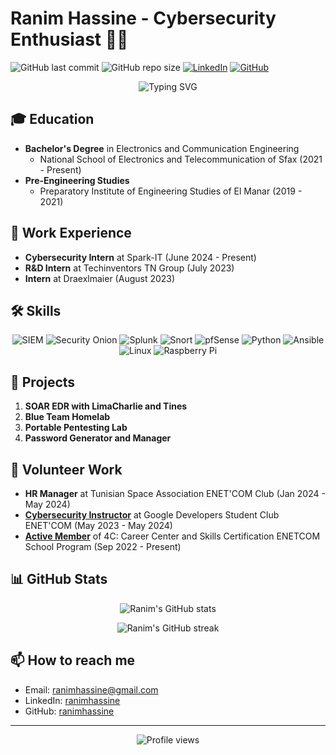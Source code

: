 # Ranim Hassine - Cybersecurity Enthusiast 👨‍💻

![GitHub last commit](https://img.shields.io/github/last-commit/ranimhassine/Resume)
![GitHub repo size](https://img.shields.io/github/repo-size/ranimhassine/Resume)
[![LinkedIn](https://img.shields.io/badge/-LinkedIn-blue?style=flat-square&logo=Linkedin&logoColor=white&link=https://www.linkedin.com/in/ranimhassine/)](https://www.linkedin.com/in/ranimhassine/)
[![GitHub](https://img.shields.io/badge/-GitHub-181717?style=flat-square&logo=github&link=https://github.com/ranimhassine)](https://github.com/ranimhassine)

<p align="center">
  <img src="https://readme-typing-svg.herokuapp.com?font=Fira+Code&pause=1000&color=2196F3&center=true&vCenter=true&width=435&lines=+++++++++++Electronics+and+Communication+Engineer;Cybersecurity+Specialist;SIEM+Expert;Network+Security+Enthusiast" alt="Typing SVG" />
</p>

## 🎓 Education

- **Bachelor's Degree** in Electronics and Communication Engineering
  - National School of Electronics and Telecommunication of Sfax (2021 - Present)
- **Pre-Engineering Studies**
  - Preparatory Institute of Engineering Studies of El Manar (2019 - 2021)

## 💼 Work Experience

- **Cybersecurity Intern** at Spark-IT (June 2024 - Present)
- **R&D Intern** at Techinventors TN Group (July 2023)
- **Intern** at Draexlmaier (August 2023)

## 🛠 Skills

<p align="center">
  <img src="https://img.shields.io/badge/-SIEM-05122A?style=flat&logo=siem" alt="SIEM"/>
  <img src="https://img.shields.io/badge/-Security%20Onion-05122A?style=flat&logo=security" alt="Security Onion"/>
  <img src="https://img.shields.io/badge/-Splunk-05122A?style=flat&logo=splunk" alt="Splunk"/>
  <img src="https://img.shields.io/badge/-Snort-05122A?style=flat&logo=snort" alt="Snort"/>
  <img src="https://img.shields.io/badge/-pfSense-05122A?style=flat&logo=pfsense" alt="pfSense"/>
  <img src="https://img.shields.io/badge/-Python-05122A?style=flat&logo=python" alt="Python"/>
  <img src="https://img.shields.io/badge/-Ansible-05122A?style=flat&logo=ansible" alt="Ansible"/>
  <img src="https://img.shields.io/badge/-Linux-05122A?style=flat&logo=linux" alt="Linux"/>
  <img src="https://img.shields.io/badge/-Raspberry%20Pi-05122A?style=flat&logo=raspberry-pi" alt="Raspberry Pi"/>
</p>

## 🚀 Projects

1. **SOAR EDR with LimaCharlie and Tines**
2. **Blue Team Homelab**
3. **Portable Pentesting Lab**
4. **Password Generator and Manager**

## 🌟 Volunteer Work

- **HR Manager** at Tunisian Space Association ENET'COM Club (Jan 2024 - May 2024)
- [**Cybersecurity Instructor**](https://github.com/ranimhassine/My-resume/blob/main/GDSC%20Certificate%20of%20Completion%20-%20Ranim%20Hassine.pdf) at Google Developers Student Club ENET'COM (May 2023 - May 2024)
- [**Active Member**]([https://github.com/ranimhassine/My-resume/blob/main/GDSC%20Certificate%20of%20Completion%20-%20Ranim%20Hassine.pdf](https://github.com/ranimhassine/My-resume/blob/main/ipoc.jpg)) of 4C: Career Center and Skills Certification ENETCOM School Program (Sep 2022 - Present)

## 📊 GitHub Stats

<p align="center">
  <img src="https://github-readme-stats.vercel.app/api?username=ranimhassine&show_icons=true&theme=radical" alt="Ranim's GitHub stats" />
</p>

<p align="center">
  <img src="https://github-readme-streak-stats.herokuapp.com/?user=ranimhassine&theme=radical" alt="Ranim's GitHub streak" />
</p>

## 📫 How to reach me

- Email: ranimhassine@gmail.com
- LinkedIn: [ranimhassine](https://www.linkedin.com/in/ranimhassine)
- GitHub: [ranimhassine](https://github.com/ranimhassine)

---

<p align="center">
  <img src="https://komarev.com/ghpvc/?username=ranimhassine&color=blueviolet" alt="Profile views" />
</p>
